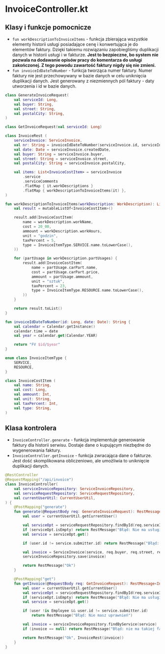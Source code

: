 # InvoiceController.kt



## Klasy i funkcje pomocnicze

- `fun workDescriptionToInvoiceItems` - funkcja zbierająca wszystkie elementy
  historii usługi posiadające cenę i konwertująca je do elementów faktury. Dzięki
  takiemu rozwiązaniu zapobiegliśmy duplikacji danych w historii usługi i w fakturze.
  **Jest to bezpieczne, bo system nie pozwala na dodawanie opisów pracy do komentarza
  do usługi zakończonej. Z tego powodu zawartość faktury nigdy się nie zmieni.**
- `fun invoiceIdDateToNumber` - funkcja tworząca numer faktury. Numer faktury nie
  jest przechowywany w bazie danych w celu uniknięcia duplikacji danych. Jest
  generowany z niezmiennych pól faktury - daty utworzenia i id w bazie danych.

```kotlin
class GenerateInvoiceRequest(
    val serviceId: Long,
    val buyer: String,
    val street: String,
    val postalCity: String,
)

class GetInvoiceRequest(val serviceId: Long)

class InvoiceRest (
    serviceInvoice: ServiceInvoice,
    val nr: String = invoiceIdDateToNumber(serviceInvoice.id, serviceInvoice.createdDate),
    val date: Date = serviceInvoice.createdDate,
    val buyer: String = serviceInvoice.buyer,
    val street: String = serviceInvoice.street,
    val postalCity: String = serviceInvoice.postalCity,

    val items: List<InvoiceCostItem> = serviceInvoice
        .service
        .serviceComments
        .flatMap { it.workDescriptions }
        .flatMap { workDescriptionToInvoiceItems(it) },
)

fun workDescriptionToInvoiceItems(workDescription: WorkDescription): List<InvoiceCostItem> {
    val result = mutableListOf<InvoiceCostItem>()

    result.add(InvoiceCostItem(
        name = workDescription.workName,
        cost = 20_00,
        ammount = workDescription.workHours,
        unit = "godzin",
        taxPercent = 5,
        type = InvoiceItemType.SERVICE.name.toLowerCase(),
    ))

    for (partUsage in workDescription.partUsages) {
        result.add(InvoiceCostItem(
            name = partUsage.carPart.name,
            cost = partUsage.carPart.price,
            ammount = partUsage.ammount,
            unit = "sztuk",
            taxPercent = 23,
            type = InvoiceItemType.RESOURCE.name.toLowerCase(),
        ))
    }

    return result.toList()
}

fun invoiceIdDateToNumber(id: Long, date: Date): String {
    val calendar = Calendar.getInstance()
    calendar.time = date
    val year = calendar.get(Calendar.YEAR)

    return "FV $id/$year"
}

enum class InvoiceItemType {
    SERVICE,
    RESOURCE,
}

class InvoiceCostItem (
    val name: String,
    val cost: Long,
    val ammount: Int,
    val unit: String,
    val taxPercent: Int,
    val type: String,
)
```

## Klasa kontrolera

- `InvoiceController.generate` - funkcja implementuje generowanie faktury dla
  historii serwisu. Dostaje dane o kupującym niezbędne do wygenerowania faktury.
- `InvoiceController.getInvoice` - funkcja zwracająca dane o fakturze. Jest dość
  skomplikowana obliczeniowo, ale umożliwia to uniknięcie duplikacji danych.

```kotlin
@RestController
@RequestMapping("/api/invoice")
class InvoiceController(
    val serviceInvoiceRepository: ServiceInvoiceRepository,
    val serviceRequestRepository: ServiceRequestRepository,
    val currentUserUtil: CurrentUserUtil,
) {
    @PostMapping("generate")
    fun generate(@RequestBody req: GenerateInvoiceRequest): RestMessage<Unit> {
        val user = currentUserUtil.getCurrentUser()

        val serviceOpt = serviceRequestRepository.findById(req.serviceId)
        if (serviceOpt.isEmpty) return RestMessage("Błąd: Nie ma usługi o takim id")
        val service = serviceOpt.get()

        if (user.id != service.submitter.id) return RestMessage("Błąd: Nie masz uprawnień")

        val invoice = ServiceInvoice(service, req.buyer, req.street, req.postalCity)
        serviceInvoiceRepository.save(invoice)

        return RestMessage("Ok")
    }

    @PostMapping("get")
    fun getInvoice(@RequestBody req: GetInvoiceRequest): RestMessage<InvoiceRest> {
        val user = currentUserUtil.getCurrentUser()
        val serviceOpt = serviceRequestRepository.findById(req.serviceId)
        if (serviceOpt.isEmpty) return RestMessage("Błąd: Nie ma usługi o takim id")
        val service = serviceOpt.get()

        if (user !is Employee && user.id != service.submitter.id)
            return RestMessage("Błąd: Nie masz uprawnień")

        val invoice = serviceInvoiceRepository.findByService(service)
        if (invoice == null) return RestMessage("Błąd: nie ma takiej faktury")

        return RestMessage("Ok", InvoiceRest(invoice))
    }
}
```
